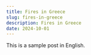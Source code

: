 ```yaml
---
title: Fires in Greece
slug: fires-in-greece
description: Fires in Greece
date: 2024-10-01
---
```


This is a sample post in English.

